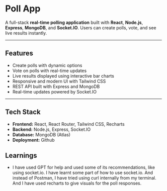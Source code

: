 # Poll App

A full-stack **real-time polling application** built with **React**, **Node.js**, **Express**, **MongoDB**, and **Socket.IO**. Users can create polls, vote, and see live results instantly.  

---

## **Features**

- Create polls with dynamic options  
- Vote on polls with real-time updates  
- Live results displayed using interactive bar charts  
- Responsive and modern UI with Tailwind CSS  
- REST API built with Express and MongoDB  
- Real-time updates powered by Socket.IO  

---

## **Tech Stack**

- **Frontend:** React, React Router, Tailwind CSS, Recharts  
- **Backend:** Node.js, Express, Socket.IO  
- **Database:** MongoDB (Atlas)  
- **Deployment:** Github

## **Learnings**

- I have used GPT for help and used some of its recommendations, like using socket.io. I have learnt some part of how to use socket.io. And instead of Postman, I have tried using curl internally from my terminal. And I have used recharts to give visuals for the poll responses.
